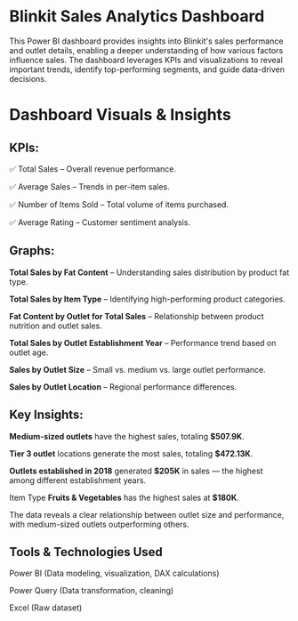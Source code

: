 # Blinkit Sales Analytics Dashboard

This Power BI dashboard provides insights into Blinkit's sales performance and outlet details, enabling a deeper understanding of how various factors influence sales. The dashboard leverages KPIs and visualizations to reveal important trends, identify top-performing segments, and guide data-driven decisions.

# Dashboard Visuals & Insights

## KPIs:

✅ Total Sales – Overall revenue performance.

✅ Average Sales – Trends in per-item sales.

✅ Number of Items Sold – Total volume of items purchased.

✅ Average Rating – Customer sentiment analysis.


## Graphs:

**Total Sales by Fat Content** – Understanding sales distribution by product fat type.

**Total Sales by Item Type** – Identifying high-performing product categories.

**Fat Content by Outlet for Total Sales** – Relationship between product nutrition and outlet sales.

**Total Sales by Outlet Establishment Year** – Performance trend based on outlet age.

**Sales by Outlet Size** – Small vs. medium vs. large outlet performance.

**Sales by Outlet Location** – Regional performance differences.

## Key Insights:

**Medium-sized outlets** have the highest sales, totaling **$507.9K**.

**Tier 3 outlet** locations generate the most sales, totaling **$472.13K**.

**Outlets established in 2018** generated **$205K** in sales — the highest among different establishment years.

Item Type **Fruits & Vegetables** has the highest sales at **$180K**.

The data reveals a clear relationship between outlet size and performance, with medium-sized outlets outperforming others.


## Tools & Technologies Used

Power BI (Data modeling, visualization, DAX calculations)

Power Query (Data transformation, cleaning)

Excel (Raw dataset)
